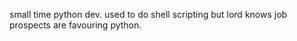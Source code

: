 small time python dev.
used to do shell scripting but lord knows job prospects are favouring python.
